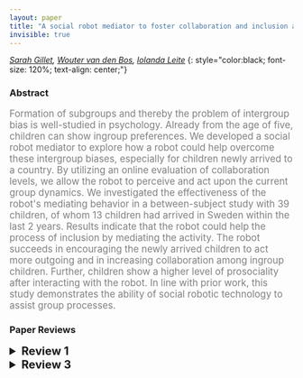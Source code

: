 ```yaml
---
layout: paper
title: "A social robot mediator to foster collaboration and inclusion among children"
invisible: true
---
```

*[Sarah Gillet](https://www.kth.se/profile/sgillet), [Wouter van den Bos](http://bits-of-information.org/DDN/), [Iolanda Leite](https://iolandaleite.com/)*
{: style="color:black; font-size: 120%; text-align: center;"}

### Abstract
<html><p style="color:gray; font-size: 120%; text-align: justified;">
Formation of subgroups and thereby the problem of intergroup bias is well-studied in psychology. Already from the age of five, children can show ingroup preferences. We developed a social robot mediator to explore how a robot could help overcome these intergroup biases, especially for children newly arrived to a country. By utilizing an online evaluation of collaboration levels, we allow the robot to perceive and act upon the current group dynamics. We investigated the effectiveness of the robot's mediating behavior in a between-subject study with 39 children, of whom 13 children had arrived in Sweden within the last 2 years. Results indicate that the robot could help the process of inclusion by mediating the activity. The robot succeeds in encouraging the newly arrived children to act more outgoing and in increasing collaboration among ingroup children. Further, children show a higher level of prosociality after interacting with the robot. In line with prior work, this study demonstrates the ability of social robotic technology to assist group processes. 
</p></html>



### Paper Reviews
<details><summary style="font-size:20px;"><b> Review 1</b></summary>
<p style="color:gray; font-size: 120%; text-align: justified;">
There is a lot to like about this research and this paper submission. The authors tackle an important problem of out-group social behavior, and they do so with an autonomous system. They also work with children, a user population that is difficult to recruit and study.  All of this is commendable. Furthermore, the paper is very well written and easy to follow. The descriptions are for the most part complete and precise. Overall I really liked this work. I want to point out in particular the great Introduction. It provides a good motivation and succinctly conveys the most related work and how it motivated this research. There are a few shortcomings that make this paper somewhat incomplete. The main ones are:1) The authors to not position their work with respect to a specific gap related work. It is not clear what is missing in the state of the art and thus what the unique contribution of this work is. 2) As a result, the music-based puzzle seems somewhat out of the blue and it is not motivated well. There is some hint in Section   III ("We aimed for creating a task..."), but a better description of why this is a good test case for the issues studied is necessary.3) Most importantly, perhaps, is that it is never quite clear what the game is that the children play with the robot. What is the puzzle they are solving? What is considered a solution. Without this information it is hard to evaluate the validity of the rest of the findings. What would cause a child to choose one action over another is completely opaque in this description. 4) The hypotheses should be presented more clearly and motivated. The word "more" is not clear - more compared to what? Also, an explanation of where the hypotheses come from is missing. 5) Why did the authors need an additional measure beyond the in-game logs? Why is the dictator game important? Couldn't authors find the pro-social behaviors within the game? 6) Finally, I found most of the effects quite small and some going in the counter-hypothesized direction. In that light, the authors' discussion as if the hypotheses were confirmed seems overreaching. Perhaps a more focused experiment on just the out-group socialization with a baseline of in-group behavior would have been a clearer thing to evaluate. Some smaller issues include: 1) The radar graphs are not a very clear way to show the effects, as they mix the geometric metaphor with the scale. It took me a long time to parse what to read in these graphs. 2) The description of the autonomy in overly algorithmic and mathematical terms deducts from the readability of the paper. The same behaviors could have been described more concisely and more clearly in prose. Overall, this is very interesting research, which clearly took great effort and is in the right direction, but it requires some more clarity to be useful as a published paper. 
</p> </details>

<details><summary style="font-size:20px;"><b> Review 3</b></summary>
<p style="color:gray; font-size: 120%; text-align: justified;">
This paper introduces an integrated robotic game and setup. It is a mark of distinction that the experimenters were able to run a user study with actual children from their target population (those in Sweden <2 years). Generally, the research is motivated and presented well well. The authors present a solid and up-to-date overview of recent HRI work on robots promoting/influencing group dynamics. The system description and task are presented clearly. The interaction apparatus strikes me as a good example of interactive group child-robot system design: the game is creative, interesting, appears to be engaging, and is accompanied by a clear algorithmic description of robot behavior.It is somewhat odd to present 3 clearly stated hypotheses for the experiment, and then either not conduct or not present results of statistical tests, which are generally considered the appropriate scientific way to determine whether the experimental hypotheses are supported by the data. I understand that recruiting sufficient participants (particularly when working with a unique target population, which, as noted earlier, is a strength of this work), but in this case, perhaps the standard approach of listing and evaluating hypotheses framed in the form of H1, H2, and H3 is not the right course. That is to say, rather than couching inconclusive results in vague statements that lack mathematical support (e.g., "results show a trend towards the robot being able to achieve a more equal participation during its presence in the first game round", among others), the authors might consider accepting that the data as they are presented do not really answer such questions with much clarity or certainty. Instead, I recommend the authors focus on the many other valuable aspects of the work. What can HRI researchers, in particular those working with groups of children, learn from this work? The design of the interaction and game seems like a good starting point: what was the process like for developing this system and interaction? The game appears to be successful in engaging groups of children for at least a short while, what changes could be made in future work to encourage more clear demonstrations of in-/out-group co-operation? I am quite certain there are valuable reflections for researchers that can be shared as part of this work; given the small sample size of the experiment, I do not think that the currently presented behavioral hypotheses and measures are the most relevant or interesting parts of this project.Questions:How much the system relies on Wizard-of-Oz is unclear, yet important to the overall assessment of the system: how often did the Wizard have to intervene?Minor Points:Abstract: "Results indicate the robot accomplishes to address the inclusive aspect of the group..." awkward wordingIntroduction: "Today's society is increasingly polarized with growing impressions of 'us' vs 'them'....". Such a claim deserves a citation.
</p> </details>

